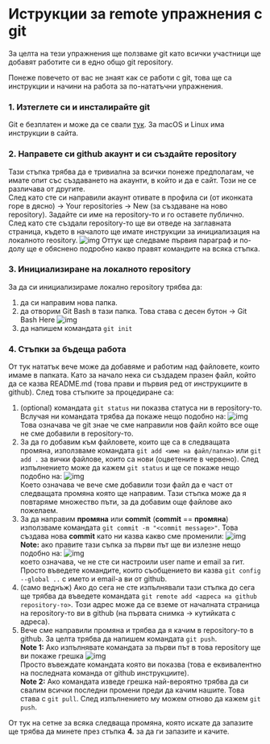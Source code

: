 # Иструкции за remote упражнения с **git**

За целта на тези упражнения ще ползваме git като всички участници ще добавят работите си в едно общо git repository.

Понеже повечето от вас не знаят как се работи с git, това ще са инструкции и начини на работа за по-нататъчни упражнения.

### 1. Изтеглете си и инсталирайте git
Git e безплатен и може да се свали [тук][git]. За macOS и Linux има инструкции в сайта.

### 2. Направете си github акаунт и си създайте repository
Тази стъпка трябва да е тривиална за всички понеже предполагам, че имате опит със създаването на акаунти, в който и да е сайт. Този не се различава от другите.\
След като сте си направили акаунт отивате в профила си (от иконката горе в дясно) -> Your repositories -> New (за създаване на ново repository). Задайте си име на repository-то и го оставете публично. След като сте създали repository-то ще ви отведе на заглавната страница, където в началото ще имате инструкции за инициализация на локалното reository.
![img](https://i.imgur.com/1DtJApg.png)
Оттук ще следваме първия параграф и по-долу ще е обяснено подробно какво правят командите на всяка стъпка.

### 3. Инициализиране на локалното repository
За да си инициализираме локално repository трябва да:
1. да си направим нова папка.
2. да отворим Git Bash в тази папка. Това става с десен бутон -> Git Bash Here ![img](https://i.imgur.com/ErMHvNl.png)
3. да напишем командата `git init`

### 4. Стъпки за бъдеща работа
От тук нататък вече може да добавяме и работим над файловете, които имаме в папката. Като за начало нека си създадем празен файл, който да се казва README.md (това прави и първия ред от инструкциите в github). След това стъпките за процедиране са:
1. (optional) командата `git status` ни показва статуса ни в repository-то. Вслучая ни командата трябва да покаже нещо подобно на: ![img](https://i.imgur.com/v1tp4ii.png)\
Това означава че git знае че сме направили нов файл който все още не сме добавили в repository-то.
2. За да го добавим към файловете, които ще са в следващата промяна, използваме командата `git add <име на файл/папка>` или `git add .` за вички файлове, които са нови (оцветените в червено). След изпълнението може да кажем `git status` и ще се покаже нещо подобно на: ![img](https://i.imgur.com/RZbw7SE.png)\
Което означава че вече сме добавили този файл да е част от следващата промяна която ще направим. Тази стъпка може да я повтаряме множество пъти, за да добавим още файлове ако пожелаем.
3. За да направим **промяна** или **commit** (**commit** == **промяна**) използваме командата `git commit -m "<commit message>"`. Това създава нова **commit** като ни казва какво сме променили: ![img](https://i.imgur.com/ZbAts7f.png)\
**Note:** ако правите тази съпка за първи път ще ви излезне нещо подобно на: ![img](https://i.imgur.com/FBScP96.png)\
което означава, че не сте си настроили user name и email за гит. Просто въведете командите, които съобщението ви казва `git config --global ..` с името и email-a ви от github.
4. (само веднъж) Ако до сега не сте изпълнявали тази стъпка до сега ще трябва да въведете командата `git remote add <адреса на github repository-то>`. Този адрес може да се вземе от началната страница на repository-то ви в github (на първата снимка -> кутийката с адреса). 
5. Вече сме направили промяна и трябва да я качим в repository-то в github. За целта трябва да напишем командата `git push`.\
**Note 1:** Ако изпълнявате командата за първи път в това repository ще ви покаже грешка ![img](https://i.imgur.com/AcN2E5w.png)\
Просто въвеждате командата която ви показва (това е еквивалентно на последната команда от github инструкциите).\
**Note 2:** Ако командата изведе грешка най-вероятно трябва да си свалим всички последни промени преди да качим нашите. Това става с `git pull`.
След изпълнението му можем отново да кажем `git push`.

От тук на сетне за всяка следваща промяна, която искате да запазите ще трябва да минете през стъпка **4.** за да ги запазите и качите.

[git]: https://git-scm.com/
[github_repo]: https://github.com/ceko98/OOP-pract-remote-repo